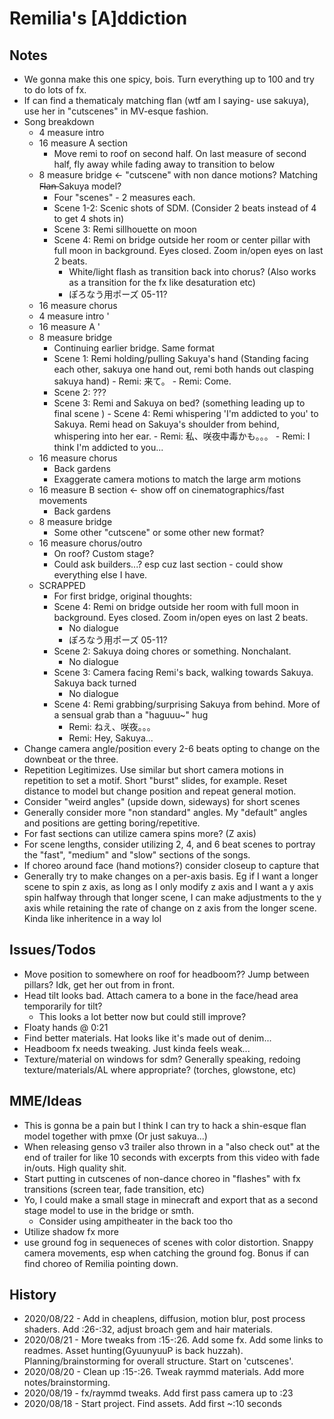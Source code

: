# Remilia's [A]ddiction 

## Notes
- We gonna make this one spicy, bois. Turn everything up to 100 and try to do lots of fx.
- If can find a thematicaly matching flan (wtf am I saying- use sakuya), use her in "cutscenes" in MV-esque fashion.
- Song breakdown
	- 4 measure intro
	- 16 measure A section
		- Move remi to roof on second half. On last measure of second half, fly away while fading away to transition to below
	- 8 measure bridge <- "cutscene" with non dance motions? Matching F̶l̶a̶n̶ Sakuya model?
		- Four "scenes" - 2 measures each.
		- Scene 1-2: Scenic shots of SDM. (Consider 2 beats instead of 4 to get 4 shots in)
		- Scene 3: Remi sillhouette on moon
		- Scene 4: Remi on bridge outside her room or center pillar with full moon in background. Eyes closed. Zoom in/open eyes on last 2 beats.
			- White/light flash as transition back into chorus? (Also works as a transition for the fx like desaturation etc)
			- ぽろなう用ポーズ 05-11?
	- 16 measure chorus
	- 4 measure intro '
	- 16 measure A '
	- 8 measure bridge
		- Continuing earlier bridge. Same format
		- Scene 1: Remi holding/pulling Sakuya's hand (Standing facing each other, sakuya one hand out, remi both hands out clasping sakuya hand)
				- Remi: 来て。
				- Remi: Come.
		- Scene 2: ???
		- Scene 3: Remi and Sakuya on bed? (something leading up to final scene
)		- Scene 4: Remi whispering 'I'm addicted to you' to Sakuya. Remi head on Sakuya's shoulder from behind, whispering into her ear.
				- Remi: 私、咲夜中毒かも。。。
				- Remi: I think I'm addicted to you...
	- 16 measure chorus
		- Back gardens
		- Exaggerate camera motions to match the large arm motions
	- 16 measure B section <- show off on cinematographics/fast movements
		- Back gardens
	- 8 measure bridge
		- Some other "cutscene" or some other new format?
	- 16 measure chorus/outro
		- On roof? Custom stage?
		- Could ask builders...? esp cuz last section - could show everything else I have.
	- SCRAPPED
		- For first bridge, original thoughts:
		- Scene 4: Remi on bridge outside her room with full moon in background. Eyes closed. Zoom in/open eyes on last 2 beats.
			- No dialogue 
			- ぽろなう用ポーズ 05-11?
		- Scene 2: Sakuya doing chores or something. Nonchalant.
			- No dialogue
		- Scene 3: Camera facing Remi's back, walking towards Sakuya. Sakuya back turned
			- No dialogue
		- Scene 4: Remi grabbing/surprising Sakuya from behind. More of a sensual grab than a "haguuu~" hug
			- Remi: ねえ、咲夜。。。
			- Remi: Hey, Sakuya...
- Change camera angle/position every 2-6 beats opting to change on the downbeat or the three.
- Repetition Legitimizes. Use similar but short camera motions in repetition to set a motif. Short "burst" slides, for example. Reset distance to model but change position and repeat general motion.
- Consider "weird angles" (upside down, sideways) for short scenes 
- Generally consider more "non standard" angles. My "default" angles and positions are getting boring/repetitive.
- For fast sections can utilize camera spins more? (Z axis)
- For scene lengths, consider utilizing 2, 4, and 6 beat scenes to portray the "fast", "medium" and "slow" sections of the songs.
- If choreo around face (hand motions?) consider closeup to capture that
- Generally try to make changes on a per-axis basis. Eg if I want a longer scene to spin z axis, as long as I only modify z axis and I want a y axis spin halfway through that longer scene, I can make adjustments to the y axis while retaining the rate of change on z axis from the longer scene. Kinda like inheritence in a way lol

## Issues/Todos
- Move position to somewhere on roof for headboom?? Jump between pillars? Idk, get her out from in front.
- Head tilt looks bad. Attach camera to a bone in the face/head area temporarily for tilt?
	- This looks a lot better now but could still improve?
- Floaty hands @ 0:21
- Find better materials. Hat looks like it's made out of denim...
- Headboom fx needs tweaking. Just kinda feels weak...
- Texture/material on windows for sdm? Generally speaking, redoing texture/materials/AL where appropriate? (torches, glowstone, etc)

## MME/Ideas
- This is gonna be a pain but I think I can try to hack a shin-esque flan model together with pmxe (Or just sakuya...)
- When releasing genso v3 trailer also thrown in a "also check out" at the end of trailer for like 10 seconds with excerpts from this video with fade in/outs. High quality shit.
- Start putting in cutscenes of non-dance choreo in "flashes" with fx transitions (screen tear, fade transition, etc)
- Yo, I could make a small stage in minecraft and export that as a second stage model to use in the bridge or smth.
	- Consider using ampitheater in the back too tho
- Utilize shadow fx more
- use ground fog in sequeneces of scenes with color distortion. Snappy camera movements, esp when catching  the ground fog. Bonus if can find choreo of Remilia pointing down.

## History
- 2020/08/22 - Add in cheaplens, diffusion, motion blur, post process shaders. Add :26-:32, adjust broach gem and hair materials.
- 2020/08/21 - More tweaks from :15-:26. Add some fx. Add some links to readmes. Asset hunting(GyuunyuuP is back huzzah). Planning/brainstorming for overall structure. Start on 'cutscenes'. 
- 2020/08/20 - Clean up :15-:26. Tweak raymmd materials. Add more notes/brainstorming.
- 2020/08/19 - fx/raymmd tweaks. Add first pass camera up to :23
- 2020/08/18 - Start project. Find assets. Add first ~:10 seconds
